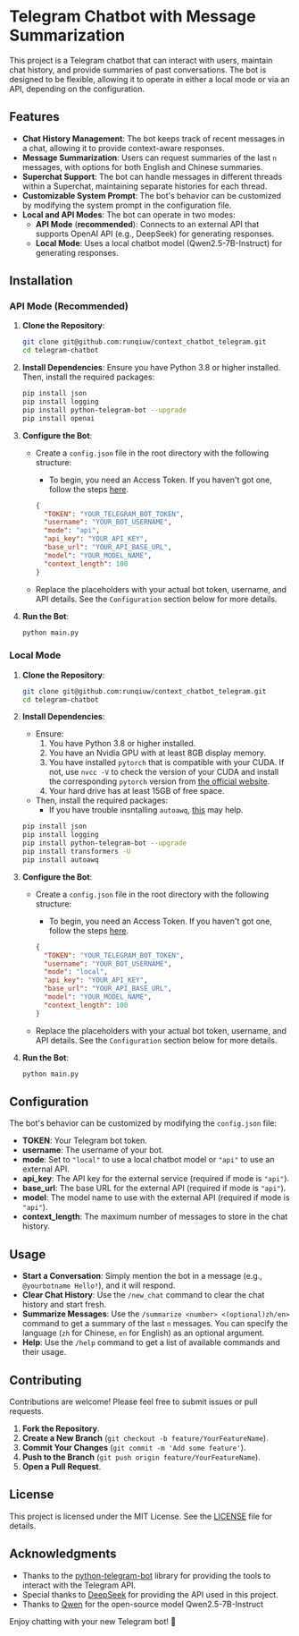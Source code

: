 # Telegram Chatbot with Message Summarization

This project is a Telegram chatbot that can interact with users, maintain chat history, and provide summaries of past conversations. The bot is designed to be flexible, allowing it to operate in either a local mode or via an API, depending on the configuration.

## Features

- **Chat History Management**: The bot keeps track of recent messages in a chat, allowing it to provide context-aware responses.
- **Message Summarization**: Users can request summaries of the last `n` messages, with options for both English and Chinese summaries.
- **Superchat Support**: The bot can handle messages in different threads within a Superchat, maintaining separate histories for each thread.
- **Customizable System Prompt**: The bot's behavior can be customized by modifying the system prompt in the configuration file.
- **Local and API Modes**: The bot can operate in two modes:
  - **API Mode** (**recommended**): Connects to an external API that supports OpenAI API (e.g., DeepSeek) for generating responses. 
  - **Local Mode**: Uses a local chatbot model (Qwen2.5-7B-Instruct) for generating responses.

## Installation

### API Mode (Recommended)

1. **Clone the Repository**:
   ```bash
   git clone git@github.com:runqiuw/context_chatbot_telegram.git
   cd telegram-chatbot
   ```

2. **Install Dependencies**:
   Ensure you have Python 3.8 or higher installed. Then, install the required packages:
   ```bash
   pip install json
   pip install logging
   pip install python-telegram-bot --upgrade
   pip install openai
   ```

3. **Configure the Bot**:
   - Create a `config.json` file in the root directory with the following structure:
      - To begin, you need an Access Token. If you haven't got one, follow the steps [here](https://core.telegram.org/bots/tutorial). 

     ```json
     {
       "TOKEN": "YOUR_TELEGRAM_BOT_TOKEN",
       "username": "YOUR_BOT_USERNAME",
       "mode": "api",  
       "api_key": "YOUR_API_KEY", 
       "base_url": "YOUR_API_BASE_URL", 
       "model": "YOUR_MODEL_NAME",
       "context_length": 100
     }
     ```
   - Replace the placeholders with your actual bot token, username, and API details. See the `Configuration` section below for more details.

4. **Run the Bot**:
   ```bash
   python main.py
   ```

### Local Mode

1. **Clone the Repository**:
   ```bash
   git clone git@github.com:runqiuw/context_chatbot_telegram.git
   cd telegram-chatbot
   ```

2. **Install Dependencies**:
   - Ensure: 
        1. You have Python 3.8 or higher installed.
        2. You have an Nvidia GPU with at least 8GB display memory.
        3. You have installed `pytorch` that is compatible with your CUDA. If not, use `nvcc -V` to check the version of your CUDA and install the corresponding `pytorch` version from [the official website](https://pytorch.org/get-started/locally/).
        4. Your hard drive has at least 15GB of free space. 
    - Then, install the required packages:
        - If you have trouble insntalling `autoawq`, [this](https://askubuntu.com/questions/1491254/installing-cuda-on-ubuntu-23-10-libt5info-not-installable) may help.
   ```bash
   pip install json
   pip install logging
   pip install python-telegram-bot --upgrade
   pip install transformers -U
   pip install autoawq
   ```

3. **Configure the Bot**:
   - Create a `config.json` file in the root directory with the following structure:
      - To begin, you need an Access Token. If you haven't got one, follow the steps [here](https://core.telegram.org/bots/tutorial). 

     ```json
     {
       "TOKEN": "YOUR_TELEGRAM_BOT_TOKEN",
       "username": "YOUR_BOT_USERNAME",
       "mode": "local", 
       "api_key": "YOUR_API_KEY",
       "base_url": "YOUR_API_BASE_URL",  
       "model": "YOUR_MODEL_NAME",  
       "context_length": 100 
     }
     ```
   - Replace the placeholders with your actual bot token, username, and API details. See the `Configuration` section below for more details.

4. **Run the Bot**:
   ```bash
   python main.py
   ```

## Configuration

The bot's behavior can be customized by modifying the `config.json` file:

- **TOKEN**: Your Telegram bot token.
- **username**: The username of your bot.
- **mode**: Set to `"local"` to use a local chatbot model or `"api"` to use an external API.
- **api_key**: The API key for the external service (required if mode is `"api"`).
- **base_url**: The base URL for the external API (required if mode is `"api"`).
- **model**: The model name to use with the external API (required if mode is `"api"`).
- **context_length**: The maximum number of messages to store in the chat history.

## Usage

- **Start a Conversation**: Simply mention the bot in a message (e.g., `@yourbotname Hello!`), and it will respond.
- **Clear Chat History**: Use the `/new_chat` command to clear the chat history and start fresh.
- **Summarize Messages**: Use the `/summarize <number> <(optional)zh/en>` command to get a summary of the last `n` messages. You can specify the language (`zh` for Chinese, `en` for English) as an optional argument.
- **Help**: Use the `/help` command to get a list of available commands and their usage.

## Contributing

Contributions are welcome! Please feel free to submit issues or pull requests.

1. **Fork the Repository**.
2. **Create a New Branch** (`git checkout -b feature/YourFeatureName`).
3. **Commit Your Changes** (`git commit -m 'Add some feature'`).
4. **Push to the Branch** (`git push origin feature/YourFeatureName`).
5. **Open a Pull Request**.

## License

This project is licensed under the MIT License. See the [LICENSE](LICENSE) file for details.

## Acknowledgments

- Thanks to the [python-telegram-bot](https://github.com/python-telegram-bot/python-telegram-bot) library for providing the tools to interact with the Telegram API.
- Special thanks to [DeepSeek](https://www.deepseek.com/) for providing the API used in this project.
- Thanks to [Qwen](https://huggingface.co/Qwen/Qwen2.5-7B-Instruct) for the open-source model Qwen2.5-7B-Instruct

Enjoy chatting with your new Telegram bot! 🚀
